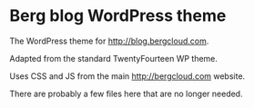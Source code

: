 # Berg blog WordPress theme

The WordPress theme for http://blog.bergcloud.com.

Adapted from the standard TwentyFourteen WP theme.

Uses CSS and JS from the main http://bergcloud.com website.

There are probably a few files here that are no longer needed.
